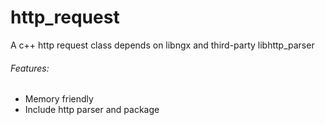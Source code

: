 http_request
============

A c++ http request class depends on libngx and third-party libhttp_parser 

###### Features:

- Memory friendly
- Include http parser and package
